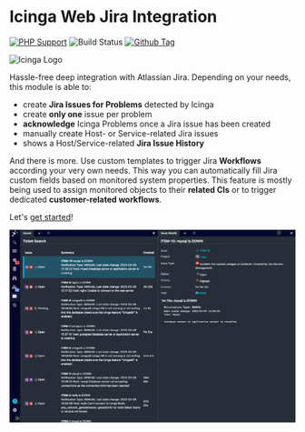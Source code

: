 # Icinga Web Jira Integration

[![PHP Support](https://img.shields.io/badge/php-%3E%3D%207.2-777BB4?logo=PHP)](https://php.net/)
![Build Status](https://github.com/icinga/icingaweb2-module-jira/workflows/PHP%20Tests/badge.svg?branch=master)
[![Github Tag](https://img.shields.io/github/tag/Icinga/icingaweb2-module-jira.svg)](https://github.com/Icinga/icingaweb2-module-jira)

![Icinga Logo](https://icinga.com/wp-content/uploads/2014/06/icinga_logo.png)

Hassle-free deep integration with Atlassian Jira. Depending on your needs, this
module is able to:

* create **Jira Issues for Problems** detected by Icinga
* create **only one** issue per problem
* **acknowledge** Icinga Problems once a Jira issue has been created
* manually create Host- or Service-related Jira issues
* shows a Host/Service-related **Jira Issue History**

And there is more. Use custom templates to trigger Jira **Workflows** according
your very own needs. This way you can automatically fill Jira custom fields
based on monitored system properties. This feature is mostly being used to
assign monitored objects to their **related CIs** or to trigger dedicated
**customer-related workflows**.

Let's [get started](doc/01-Introduction.md)!

![Jira integration](doc/screenshot/issue_list_and_details.png)
